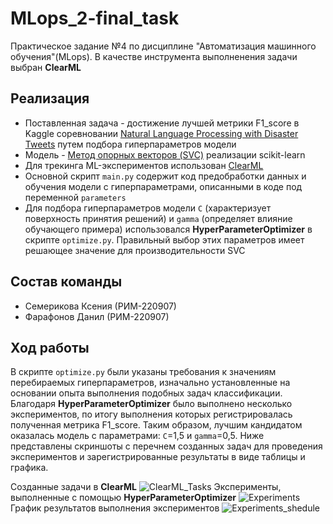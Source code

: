 # MLops_2-final_task
Практическое задание №4 по дисциплине "Автоматизация машинного обучения"(MLops). 
В качестве инструмента выполненения задачи выбран **ClearML**

## Реализация
* Поставленная задача - достижение лучшей метрики F1_score в Kaggle соревновании [Natural Language Processing with Disaster Tweets](https://www.kaggle.com/competitions/nlp-getting-started/overview) путем подбора гиперпараметров модели
* Модель - [Метод опорных векторов (SVC)](https://scikit-learn.org/stable/modules/generated/sklearn.svm.SVC.html) реализации scikit-learn
* Для трекинга ML-экспериментов использован [ClearML](https://app.clear.ml/settings/workspace-configuration)
* Основной скрипт `main.py` содержит код предобработки данных и обучения модели с гиперпараметрами, описанными в коде под переменной `parameters` 
* Для подбора гиперпараметров модели `С` (характеризует поверхность принятия решений) и `gamma` (определяет влияние обучающего примера) использовался **HyperParameterOptimizer** в скрипте `optimize.py`. Правильный выбор этих параметров имеет решающее значение для производительности SVC
 
## Состав команды
* Семерикова Ксения (РИМ-220907)
* Фарафонов Данил (РИМ-220907)

## Ход работы
В скрипте `optimize.py` были указаны требования к значениям перебираемых гиперпараметров, изначально установленные на основании опыта выполнения подобных задач классификации. Благодаря **HyperParameterOptimizer** было выполнено несколько экспериментов, по итогу выполнения которых регистрировалась полученная метрика F1_score. Таким образом, лучшим кандидатом оказалась модель с параметрами: `С`=1,5 и `gamma`=0,5. Ниже представлены скриншоты с перечнем созданных задач для проведения экспериментов и зарегистрированные результаты в виде таблицы и графика. 

Созданные задачи в **ClearML**
![ClearML_Tasks](https://github.com/lisxen/MLops_2-final_task/ClearML_Tasks.png)
Эксперименты, выполненные с помощью **HyperParameterOptimizer**
![Experiments](https://github.com/lisxen/MLops_2-final_task/Experiments.png)
График результатов выполнения экспериментов
![Experiments_shedule](https://github.com/lisxen/MLops_2-final_task/Experiments_shedule.png)
